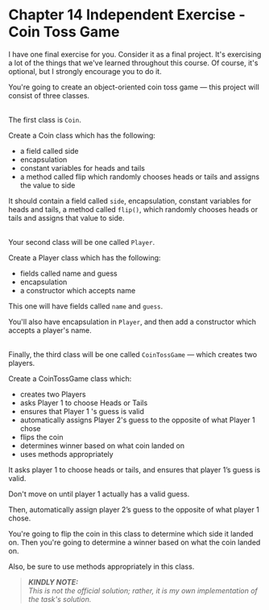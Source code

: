 # Chapter 14 Independent Exercise - Coin Toss Game

I have one final exercise for you. Consider it as a final project. It's exercising a lot of the things that we've learned throughout this course. Of course, it's optional, but I strongly encourage you to do it.

You're going to create an object-oriented coin toss game — this project will consist of three classes.

<br>The first class is `Coin`.

Create a Coin class which has the following:
- a field called side
- encapsulation
- constant variables for heads and tails
- a method called flip which randomly chooses heads or tails and assigns the value to side

It should contain a field called `side`, encapsulation, constant variables for heads and tails, a method called `flip()`, which randomly chooses heads or tails and assigns that value to side.

<br>Your second class will be one called `Player`.

Create a Player class which has the following:
- fields called name and guess
- encapsulation
- a constructor which accepts name

This one will have fields called `name` and `guess`.

You'll also have encapsulation in `Player`, and then add a constructor which accepts a player's name.

<br>Finally, the third class will be one called `CoinTossGame` — which creates two players.

Create a CoinTossGame class which:
- creates two Players
- asks Player 1 to choose Heads or Tails
- ensures that Player 1 's guess is valid
- automatically assigns Player 2's guess to the opposite of what Player 1 chose
- flips the coin
- determines winner based on what coin landed on
- uses methods appropriately

It asks player 1 to choose heads or tails, and ensures that player 1’s guess is valid.

Don't move on until player 1 actually has a valid guess.

Then, automatically assign player 2’s guess to the opposite of what player 1 chose.

You're going to flip the coin in this class to determine which side it landed on. Then you're going to determine a winner based on what the coin landed on.

Also, be sure to use methods appropriately in this class.




> **_KINDLY NOTE:_**\
> *This is not the official solution; rather, it is my own implementation of the task's solution.*
